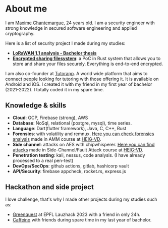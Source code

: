 # About me

I am [Maxime Chantemargue](https://maxime.chantemargue.ch), 24 years old. I am a security engineer with strong knowledge in secured software engineering and applied cryptography.

Here is a list of security project I made during my studies:
- [**LoRaWAN 1.1 analysis - Bachelor thesis**](https://github.com/CSharper63/tb_iscs_lorawan)
- [**Encrypted sharing filesystem**](https://github.com/CSharper63/client_encryption_file_system): a PoC in Rust system that allows you to store and share your files securely. Everything is end-to-end encrypted.

I am also co-founder at [Tutorapp](https://tutorapp.ch). A world wide platform that aims to connect people looking for tutoring with those offering it. It is available on Android and iOS. I created it with my friend in my first year of bachelor (2021-2022). I totally coded it in my spare time.

## Knowledge & skills
- **Cloud**: GCP, Firebase (strong), AWS
- **Database**: NoSql, relational (postgre, mysql), time series.
- **Language**: Dart(flutter framework), Java, C, C++, Rust
- **Forensics**: with volatility and remnux. [Here you can check forensics analysis](malware_analysis/) made in AMM course at [HEIG-VD](https://heig-vd.ch).
- **Side channel**: attacks on AES with chipwhisperer. [Here you can find attacks](side_channel_attacks/) made in Side-Channel/Fault Attack course at [HEIG-VD](https://heig-vd.ch).
- **Penetration testing**: kali, nessus, code analysis. (I have already processed to a real pen-test)
- **DevOps/SecOps**: github actions, gitlab, hashicorp vault
- **API/Security**: firebase appcheck, rocket.rs, express.js

## Hackathon and side project
I love challenge, that's why I made other projects during my studies such as:
- [Greenquest](https://greenquest.ch) at EPFL Lauzhack 2023 with a friend in only 24h.
- [Caffeino](https://caffeino.ch) with friends during spare time in my last year of bachelor.